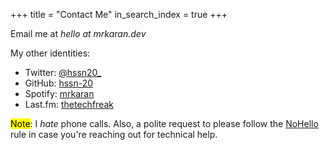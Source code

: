 +++
title =  "Contact Me"
in_search_index = true
+++

Email me at _hello at mrkaran.dev_

My other identities:

- Twitter: [@hssn20\_](https://twitter.com/hssn20)
- GitHub: [hssn-20](https://github.com/hssn-20)
- Spotify: [mrkaran](https://open.spotify.com/user/by65xibwjk397nylngkdtarjn)
- Last.fm: [thetechfreak](https://www.last.fm/user/thetechfreak)

<mark>Note</mark>: I _hate_ phone calls. Also, a polite request to please follow the [NoHello](https://www.nohello.com/2013/01/please-dont-say-just-hello-in-chat.html?m=1) rule in case you're reaching out for technical help.
